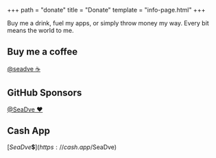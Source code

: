 +++
path = "donate"
title = "Donate"
template = "info-page.html"
+++

Buy me a drink, fuel my apps, or simply throw money my way. Every bit means the world to me.

## Buy me a coffee

[@seadve ☕](https://www.buymeacoffee.com/seadve)

## GitHub Sponsors

[@SeaDve ❤️](https://github.com/sponsors/SeaDve)

## Cash App

[$SeaDve 💲](https://cash.app/$SeaDve)

